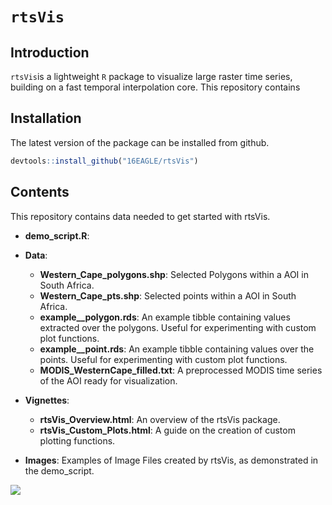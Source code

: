 # `rtsVis`

## Introduction

`rtsVis`is a lightweight `R` package to visualize large raster time series, building on a fast temporal interpolation core.
This repository contains 

## Installation

The latest version of the package can be installed from github. 

```r
devtools::install_github("16EAGLE/rtsVis")
```

## Contents
This repository contains data needed to get started with rtsVis.

* **demo_script.R**: 
* **Data**:
    * **Western_Cape_polygons.shp**: Selected Polygons within a AOI in South Africa.
    * **Western_Cape_pts.shp**: Selected points within a AOI in South Africa.
    * **example__polygon.rds**: An example tibble containing values extracted over the polygons. Useful for experimenting with custom plot functions.
    * **example__point.rds**: An example tibble containing values over the points. Useful for experimenting with custom plot functions.
    * **MODIS_WesternCape_filled.txt**: A preprocessed MODIS time series of the AOI ready for visualization.

* **Vignettes**:
    * **rtsVis_Overview.html**: An overview of the rtsVis package.
    * **rtsVis_Custom_Plots.html**: A guide on the creation of custom plotting functions.
* **Images**: Examples of Image Files created by rtsVis, as demonstrated in the demo_script.

<img src="Images/WesternCape_MODIS_violin_lowfps.gif" align="center" src="https://github.com/JohMast/rtsVis_demo/blob/main/Images/WesternCape_MODIS_violin_lowfps.gif">

